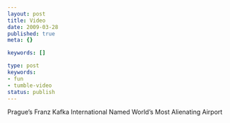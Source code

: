 ```yaml
---
layout: post
title: Video
date: 2009-03-28
published: true
meta: {}

keywords: []

type: post
keywords:
- fun
- tumble-video
status: publish
---
```



Prague’s Franz Kafka International Named World’s Most Alienating Airport

